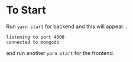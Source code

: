 # To Start

Run ```yarn start``` for backend and this will appear...
```
listening to port 4000
connected to mongodb
```
and run another ```yarn start``` for the frontend. 
